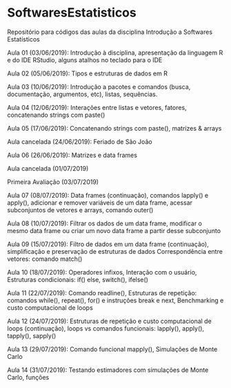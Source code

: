 # SoftwaresEstatisticos

Repositório para códigos das aulas da disciplina Introdução a Softwares Estatísticos

Aula 01 (03/06/2019): Introdução à disciplina, apresentação da linguagem R e do IDE RStudio, alguns atalhos no teclado para o IDE

Aula 02 (05/06/2019): Tipos e estruturas de dados em R

Aula 03 (10/06/2019): Introdução a pacotes e comandos (busca, documentação, argumentos, etc), listas, sequências.

Aula 04 (12/06/2019): Interações entre listas e vetores, fatores, concatenando strings com paste()

Aula 05 (17/06/2019): Concatenando strings com paste(), matrizes & arrays

Aula cancelada (24/06/2019): Feriado de São João

Aula 06 (26/06/2019): Matrizes e data frames

Aula cancelada (01/07/2019)

Primeira Avaliação (03/07/2019)

Aula 07 (08/07/2019): Data frames (continuação), comandos lapply() e apply(), adicionar e remover variáveis
                      de um data frame, acessar subconjuntos de vetores e arrays, comando outer()
                      
Aula 08 (10/07/2019): Filtrar os dados de um data frame, modificar o mesmo data frame ou
                      criar um novo data frame a partir desse subconjunto

Aula 09 (15/07/2019): Filtro de dados em um data frame (continuação), simplificação e preservação de estruturas de dados
                      Correspondência entre vetores: comando match()

Aula 10 (18/07/2019): Operadores infixos, Interação com o usuário, Estruturas condicionais: if() else, switch(), ifelse()

Aula 11 (22/07/2019): Comando readline(), Estruturas de repetição: comandos while(), repeat(), for() e instruções
                      break e next, Benchmarking e custo computacional de loops
                      
Aula 12 (24/07/2019): Estruturas de repetição e custo computacional de loops (continuação), loops vs comandos funcionais:
                      lapply(), apply(), tapply(), sapply()
                      
Aula 13 (29/07/2019): Comando funcional mapply(), Simulações de Monte Carlo

Aula 14 (31/07/2019): Testando estimadores com simulações de Monte Carlo, funções
